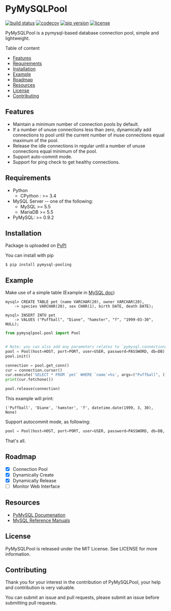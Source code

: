 # PyMySQLPool

[![build status](https://travis-ci.org/prprprus/PyMySQLPool.svg?branch=master)](https://travis-ci.org/zongzhenh/PyMySQLPool.svg?branch=master) [![codecov](https://codecov.io/gh/zongzhenh/PyMySQLPool/branch/master/graph/badge.svg)](https://codecov.io/gh/zongzhenh/PyMySQLPool) [![pip version](https://img.shields.io/badge/pip-v18.1-blue.svg)](https://img.shields.io/badge/pip-v18.1-blue.svg) [![license](https://img.shields.io/dub/l/vibe-d.svg)](./LICENSE)

PyMySQLPool is a pymysql-based database connection pool, simple and lightweight.

Table of content

- [Features](https://github.com/zongzhenh/PyMySQLPool#features)
- [Requirements](https://github.com/zongzhenh/PyMySQLPool/blob/master/README.md#requirements)
- [Installation](https://github.com/zongzhenh/PyMySQLPool/blob/master/README.md#installation)
- [Example](https://github.com/zongzhenh/PyMySQLPool/blob/master/README.md#example)
- [Roadmap](https://github.com/zongzhenh/PyMySQLPool/blob/master/README.md#roadmap)
- [Resources](https://github.com/zongzhenh/PyMySQLPool/blob/master/README.md#resources)
- [License](https://github.com/zongzhenh/PyMySQLPool/blob/master/README.md#license)
- [Contributing](https://github.com/zongzhenh/PyMySQLPool/blob/master/README.md#contributing)

## Features

- Maintain a minimum number of connection pools by default.
- If a number of unuse connections less than zero, dynamically add connections to pool until the current number of inuse connections equal maximum of the pool.
- Release the idle connections in regular until a number of unuse connections equal minimum of the pool.
- Support auto-commit mode.
- Support for ping check to get healthy connections.

## Requirements

- Python
  - CPython : >= 3.4
- MySQL Server -- one of the following:
  - MySQL >= 5.5
  - MariaDB >= 5.5
- PyMySQL: >= 0.9.2

## Installation

Package is uploaded on [PyPI](https://pypi.org/project/pymysql-pooling/)

You can install with pip

```
$ pip install pymysql-pooling
```

## Example

Make use of a simple table (Example in [MySQL doc](https://dev.mysql.com/doc/refman/8.0/en/creating-tables.html))

```mysql
mysql> CREATE TABLE pet (name VARCHAR(20), owner VARCHAR(20),
    -> species VARCHAR(20), sex CHAR(1), birth DATE, death DATE);

mysql> INSERT INTO pet
    -> VALUES ("Puffball", "Diane", "hamster", "f", "1999-03-30", NULL);
```

```python
from pymysqlpool.pool import Pool


# Note: you can also add any parameters relates to `pymysql.connections.Connection` object
pool = Pool(host=HOST, port=PORT, user=USER, password=PASSWORD, db=DB)
pool.init()

connection = pool.get_conn()
cur = connection.cursor()
cur.execute('SELECT * FROM `pet` WHERE `name`=%s', args=("Puffball", ))
print(cur.fetchone())

pool.release(connection)
```

This example will print:

```
('Puffball', 'Diane', 'hamster', 'f', datetime.date(1999, 3, 30), None)
```

Support autocommit mode, as following:

```python
pool = Pool(host=HOST, port=PORT, user=USER, password=PASSWORD, db=DB, autocommit=True)
```

That's all.

## Roadmap

- [x] Connection Pool
- [x] Dynamically Create
- [x] Dynamically Release
- [ ] Monitor Web Interface

## Resources

- [PyMySQL Documenation](https://pymysql.readthedocs.io/en/latest/index.html)
- [MySQL Reference Manuals](https://dev.mysql.com/doc/refman/8.0/en/)

## License

PyMySQLPool is released under the MIT License. See LICENSE for more information.

## Contributing

Thank you for your interest in the contribution of PyMySQLPool, your help and contribution is very valuable.

You can submit an issue and pull requests, please submit an issue before submitting pull requests.
